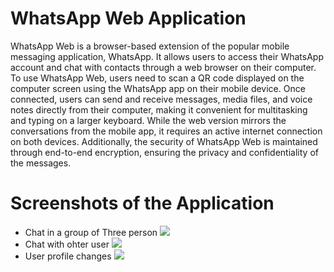 # WhatsApp Web Application
WhatsApp Web is a browser-based extension of the popular mobile messaging application, WhatsApp. It allows users to access their WhatsApp account and chat with contacts through a web browser on their computer. To use WhatsApp Web, users need to scan a QR code displayed on the computer screen using the WhatsApp app on their mobile device. Once connected, users can send and receive messages, media files, and voice notes directly from their computer, making it convenient for multitasking and typing on a larger keyboard. While the web version mirrors the conversations from the mobile app, it requires an active internet connection on both devices. Additionally, the security of WhatsApp Web is maintained through end-to-end encryption, ensuring the privacy and confidentiality of the messages.
# Screenshots of the Application
- Chat in a group of Three person
  <img src="https://github.com/Dhrubaraj07/WhatsApp-Web-Application/blob/main/Screenshot%20(62).png" >
- Chat with ohter user
   <img src="https://github.com/Dhrubaraj07/WhatsApp-Web-Application/blob/main/Screenshot%20(63).png" >
- User profile changes
  <img src="https://github.com/Dhrubaraj07/WhatsApp-Web-Application/blob/main/Screenshot%20(64).png" >
